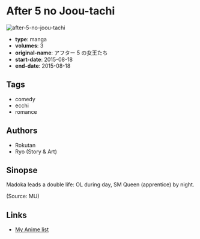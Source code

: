 # After 5 no Joou-tachi

![after-5-no-joou-tachi](https://cdn.myanimelist.net/images/manga/2/236324.jpg)

-   **type**: manga
-   **volumes**: 3
-   **original-name**: アフター 5 の女王たち
-   **start-date**: 2015-08-18
-   **end-date**: 2015-08-18

## Tags

-   comedy
-   ecchi
-   romance

## Authors

-   Rokutan
-   Ryo (Story & Art)

## Sinopse

Madoka leads a double life: OL during day, SM Queen (apprentice) by night.

(Source: MU)

## Links

-   [My Anime list](https://myanimelist.net/manga/127637/After_5_no_Joou-tachi)
